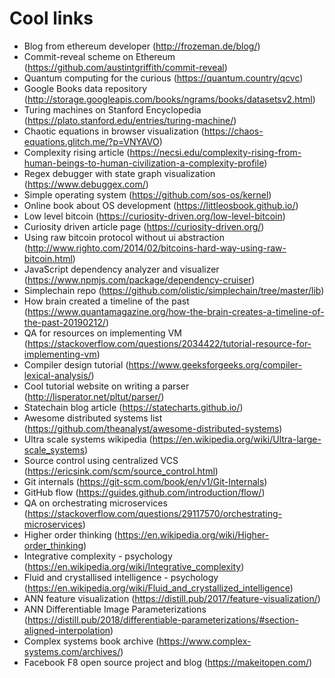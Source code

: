 # Cool links

- Blog from ethereum developer (http://frozeman.de/blog/)
- Commit-reveal scheme on Ethereum (https://github.com/austintgriffith/commit-reveal)
- Quantum computing for the curious (https://quantum.country/qcvc)
- Google Books data repository (http://storage.googleapis.com/books/ngrams/books/datasetsv2.html)
- Turing machines on Stanford Encyclopedia (https://plato.stanford.edu/entries/turing-machine/)
- Chaotic equations in browser visualization (https://chaos-equations.glitch.me/?p=VNYAVO)
- Complexity rising article (https://necsi.edu/complexity-rising-from-human-beings-to-human-civilization-a-complexity-profile)
- Regex debugger with state graph visualization (https://www.debuggex.com/)
- Simple operating system (https://github.com/sos-os/kernel)
- Online book about OS development (https://littleosbook.github.io/)
- Low level bitcoin (https://curiosity-driven.org/low-level-bitcoin)
- Curiosity driven article page (https://curiosity-driven.org/)
- Using raw bitcoin protocol without ui abstraction (http://www.righto.com/2014/02/bitcoins-hard-way-using-raw-bitcoin.html)
- JavaScript dependency analyzer and visualizer (https://www.npmjs.com/package/dependency-cruiser)
- Simplechain repo (https://github.com/olistic/simplechain/tree/master/lib)
- How brain created a timeline of the past (https://www.quantamagazine.org/how-the-brain-creates-a-timeline-of-the-past-20190212/)
- QA for resources on implementing VM (https://stackoverflow.com/questions/2034422/tutorial-resource-for-implementing-vm)
- Compiler design tutorial (https://www.geeksforgeeks.org/compiler-lexical-analysis/)
- Cool tutorial website on writing a parser (http://lisperator.net/pltut/parser/)
- Statechain blog article (https://statecharts.github.io/)
- Awesome distributed systems list (https://github.com/theanalyst/awesome-distributed-systems)
- Ultra scale systems wikipedia (https://en.wikipedia.org/wiki/Ultra-large-scale_systems)
- Source control using centralized VCS (https://ericsink.com/scm/source_control.html)
- Git internals (https://git-scm.com/book/en/v1/Git-Internals)
- GitHub flow (https://guides.github.com/introduction/flow/)
- QA on orchestrating microservices (https://stackoverflow.com/questions/29117570/orchestrating-microservices)
- Higher order thinking (https://en.wikipedia.org/wiki/Higher-order_thinking)
- Integrative complexity - psychology (https://en.wikipedia.org/wiki/Integrative_complexity)
- Fluid and crystallised intelligence - psychology (https://en.wikipedia.org/wiki/Fluid_and_crystallized_intelligence)
- ANN feature visualization (https://distill.pub/2017/feature-visualization/)
- ANN Differentiable Image Parameterizations (https://distill.pub/2018/differentiable-parameterizations/#section-aligned-interpolation)
- Complex systems book archive (https://www.complex-systems.com/archives/)
- Facebook F8 open source project and blog (https://makeitopen.com/)
